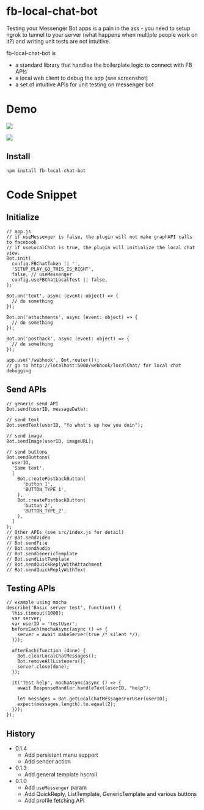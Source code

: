 # fb-local-chat-bot

Testing your Messenger Bot apps is a pain in the ass - you need to setup ngrok to tunnel to your server (what happens when multiple people work on it?) and writing unit tests are not intuitive.

fb-local-chat-bot is
- a standard library that handles the boilerplate logic to connect with FB APIs
- a local web client to debug the app (see screenshot)
- a set of intuitive APIs for unit testing on messenger bot

# Demo
![](https://github.com/spchuang/fb-local-chat-bot/blob/master/screenshot.gif)

![](https://github.com/spchuang/fb-local-chat-bot/blob/master/screenshot2.png)

## Install
```
npm install fb-local-chat-bot
```

# Code Snippet

## Initialize
```
// app.js
// if useMessenger is false, the plugin will not make graphAPI calls to facebook
// if useLocalChat is true, the plugin will initialize the local chat view.
Bot.init(
  config.FBChatToken || '',
  'SETUP_PLAY_GO_THIS_IS_RIGHT',
  false, // useMessenger
  config.useFBChatLocalTest || false,
);

Bot.on('text', async (event: object) => {
  // do something
});

Bot.on('attachments', async (event: object) => {
  // do something
});

Bot.on('postback', async (event: object) => {
  // do something
});

app.use('/webhook', Bot.router());
// go to http://localhost:5000/webhook/localChat/ for local chat debugging
```

## Send APIs
```
// generic send API
Bot.send(userID, messageData);

// send text
Bot.sendText(userID, "Yo what's up how you doin");

// send image
Bot.sendImage(userID, imageURL);

// send buttons
Bot.sendButtons(
  userID,
  'Some text',
  [
    Bot.createPostbackButton(
      'button 1',
      'BUTTON_TYPE_1',
    ),
    Bot.createPostbackButton(
      'button 2',
      'BUTTON_TYPE_2',
    ),
  ]
);
// Other APIs (see src/index.js for detail)
// Bot.sendVideo
// Bot.sendFile
// Bot.sendAudio
// Bot.sendGenericTemplate
// Bot.sendListTemplate
// Bot.sendQuickReplyWithAttachment
// Bot.sendQuickReplyWithText
```

## Testing APIs
```
// example using mocha
describe('Basic server test', function() {
  this.timeout(1000);
  var server;
  var userID = 'testUser';
  beforeEach(mochaAsync(async () => {
    server = await makeServer(true /* silent */);
  }));

  afterEach(function (done) {
    Bot.clearLocalChatMessages();
    Bot.removeAllListeners();
    server.close(done);
  });

  it('Test help', mochaAsync(async () => {
    await ResponseHandler.handleText(userID, "help");

    let messages = Bot.getLocalChatMessagesForUser(userID);
    expect(messages.length).to.equal(2);
  }));
});

```

## History
- 0.1.4
   - Add persistent menu support
   - Add sender action
- 0.1.3
   - Add general template hscroll
- 0.1.0
   - Add `useMessenger` param
   - Add QuickReply, ListTemplate, GenericTemplate and various buttons
   - Add profile fetching API
